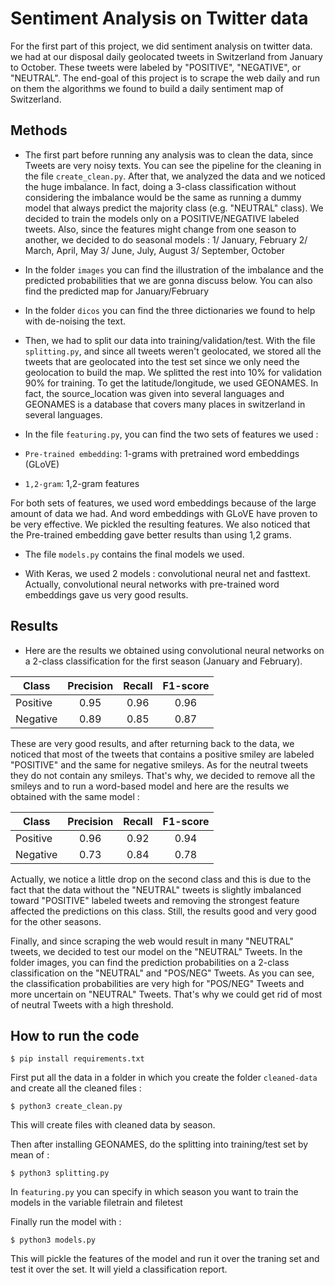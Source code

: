 # Sentiment Analysis on Twitter data 

For the first part of this project, we did sentiment analysis on twitter data. we had at our disposal daily geolocated tweets in Switzerland
from January to October. These tweets were labeled by "POSITIVE", "NEGATIVE", or "NEUTRAL". The end-goal of this project is to scrape the 
web daily and run on them the algorithms we found to build a daily sentiment map of Switzerland.

## Methods

- The first part before running any analysis was to clean the data, since Tweets are very noisy texts. You can see the pipeline for the cleaning
in the file `create_clean.py`. After that, we analyzed the data and we noticed the huge imbalance. In fact, doing a 3-class classification 
without considering the imbalance would be the same as running a dummy model that always predict the majority class (e.g. "NEUTRAL" class).
We decided to train the models only on a POSITIVE/NEGATIVE labeled tweets. Also, since the features might change from one season to another,
we decided to do seasonal models : 1/ January, February 2/ March, April, May 3/ June, July, August 3/ September, October

- In the folder `images` you can find the illustration of the imbalance and the predicted probabilities that we are gonna discuss below.
  You can also find the predicted map for January/February
- In the folder `dicos` you can find the three dictionaries we found to help with de-noising the text.

- Then, we had to split our data into training/validation/test. With the file `splitting.py`, and since all tweets weren't geolocated, we
stored all the tweets that are geolocated into the test set since we only need the geolocation to build the map. We splitted the rest into 10%
for validation 90% for training. To get the latitude/longitude, we used GEONAMES. In fact, the source_location was given into several languages
and GEONAMES is a database that covers many places in switzerland in several languages.

- In the file `featuring.py`, you can find the two sets of features we used : 
- `Pre-trained embedding`: 1-grams with pretrained word embeddings (GLoVE)
- `1,2-gram`: 1,2-gram features

For both sets of features, we used word embeddings because of the large amount of data we had. And word embeddings with GLoVE have proven to be 
very effective. We pickled the resulting features. We also noticed that the Pre-trained embedding gave better results than using 1,2 grams.

- The file `models.py` contains the final models we used.

- With Keras, we used 2 models : convolutional neural net and fasttext. Actually, convolutional neural networks with pre-trained word embeddings
gave us very good results.

## Results

- Here are the results we obtained using convolutional neural networks on a 2-class classification for the first season (January and February).

| Class        | Precision           | Recall              | F1-score            |
|--------------|:-------------------:|:-------------------:|:-------------------:|
| Positive     | 0.95                | 0.96                | 0.96                |
| Negative     | 0.89                | 0.85                | 0.87                |

These are very good results, and after returning back to the data, we noticed that most of the tweets that contains a positive smiley are labeled
"POSITIVE" and the same for negative smileys. As for the neutral tweets they do not contain any smileys. That's why, we decided to remove all the
smileys and to run a word-based model and here are the results we obtained with the same model :

| Class        | Precision           | Recall              | F1-score            |
|--------------|:-------------------:|:-------------------:|:-------------------:|
| Positive     | 0.96                | 0.92                | 0.94                |
| Negative     | 0.73                | 0.84                | 0.78                |

Actually, we notice a little drop on the second class and this is due to the fact that the data without the "NEUTRAL" tweets is slightly imbalanced
toward "POSITIVE" labeled tweets and removing the strongest feature affected the predictions on this class. Still, the results good and very good
for the other seasons.

Finally, and since scraping the web would result in many "NEUTRAL" tweets, we decided to test our model on the "NEUTRAL" Tweets.
In the folder images, you can find the prediction probabilities on a 2-class classification on the "NEUTRAL" and "POS/NEG" Tweets. As you can
see, the classification probabilities are very high for "POS/NEG" Tweets and more uncertain on "NEUTRAL" Tweets. That's why we could get rid
of most of neutral Tweets with a high threshold.
## How to run the code

```
$ pip install requirements.txt
```

First put all the data in a folder in which you create the folder `cleaned-data` and create all the cleaned files :
```
$ python3 create_clean.py
```
This will create files with cleaned data by season.

Then after installing GEONAMES, do the splitting into training/test set by mean of : 

```
$ python3 splitting.py
```

In `featuring.py` you can specify in which season you want to train the models in the variable filetrain and filetest

Finally run the model with :

```
$ python3 models.py
```
This will pickle the features of the model and run it over the traning set and test it over the set. It will yield a classification report.
